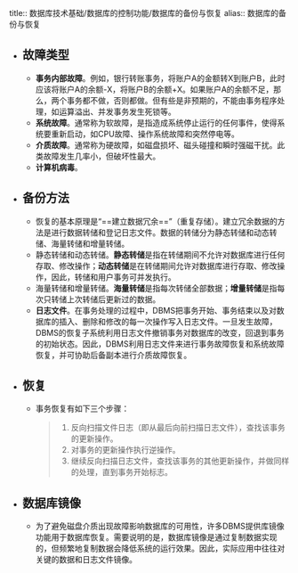 title:: 数据库技术基础/数据库的控制功能/数据库的备份与恢复
alias:: 数据库的备份与恢复

- ## 故障类型
	- **事务内部故障**。例如，银行转账事务，将账户A的金额转X到账户B，此时应该将账户A的余额-X，将账户B的余额+X。如果账户A的余额不足，那么，两个事务都不做，否则都做。但有些是非预期的，不能由事务程序处理，如运算溢出、并发事务发生死锁等。
	- **系统故障**。通常称为软故障，是指造成系统停止运行的任何事件，使得系统要重新启动，如CPU故障、操作系统故障和突然停电等。
	- **介质故障**。通常称为硬故障，如磁盘损坏、磁头碰撞和瞬时强磁干扰。此类故障发生几率小，但破坏性最大。
	- **计算机病毒**。
- ## 备份方法
	- 恢复的基本原理是“==建立数据冗余==”（重复存储）。建立冗余数据的方法是进行数据转储和登记日志文件。数据的转储分为静态转储和动态转储、海量转储和增量转储。
	- 静态转储和动态转储。**静态转储**是指在转储期间不允许对数据库进行任何存取、修改操作；**动态转储**是在转储期间允许对数据库进行存取、修改操作，因此，转储和用户事务可并发执行。
	- 海量转储和增量转储。**海量转储**是指每次转储全部数据；**增量转储**是指每次只转储上次转储后更新过的数据。
	- **日志文件**。在事务处理的过程中，DBMS把事务开始、事务结束以及对数据库的插入、删除和修改的每一次操作写入日志文件。一旦发生故障，DBMS的恢复子系统利用日志文件撤销事务对数据库的改变，回退到事务的初始状态。因此，DBMS利用日志文件来进行事务故障恢复和系统故障恢复，并可协助后备副本进行介质故障恢复。
- ## 恢复
	- 事务恢复有如下三个步骤：
	  > 1. 反向扫描文件日志（即从最后向前扫描日志文件），查找该事务的更新操作。
	  > 2. 对事务的更新操作执行逆操作。
	  > 3. 继续反向扫描日志文件，查找该事务的其他更新操作，并做同样的处理，直到事务开始标志。
- ## 数据库镜像
	- 为了避免磁盘介质出现故障影响数据库的可用性，许多DBMS提供库镜像功能用于数据库恢复。需要说明的是，数据库镜像是通过复制数据实现的，但频繁地复制数据会降低系统的运行效果。因此，实际应用中往往对关键的数据和日志文件镜像。